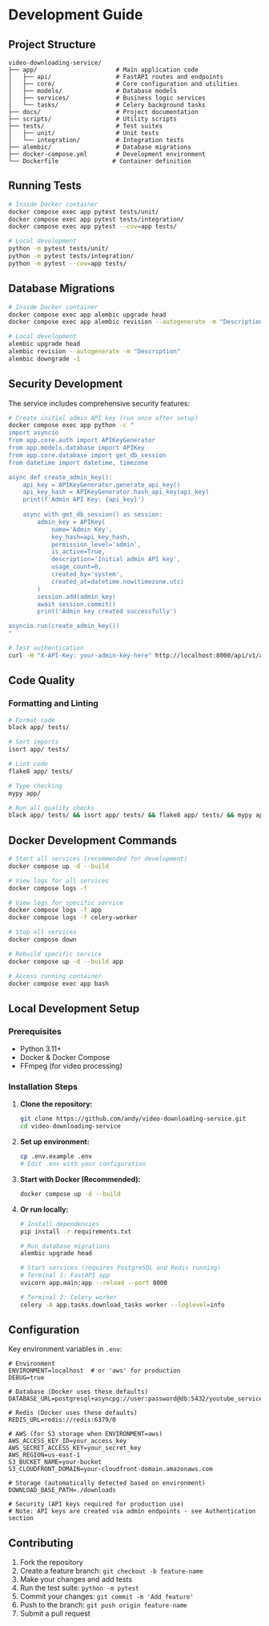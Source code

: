 # Development Guide

## Project Structure

```text
video-downloading-service/
├── app/                      # Main application code
│   ├── api/                  # FastAPI routes and endpoints
│   ├── core/                 # Core configuration and utilities
│   ├── models/               # Database models
│   ├── services/             # Business logic services
│   └── tasks/                # Celery background tasks
├── docs/                     # Project documentation
├── scripts/                  # Utility scripts
├── tests/                    # Test suites
│   ├── unit/                 # Unit tests
│   └── integration/          # Integration tests
├── alembic/                  # Database migrations
├── docker-compose.yml        # Development environment
└── Dockerfile               # Container definition
```

## Running Tests

```bash
# Inside Docker container
docker compose exec app pytest tests/unit/
docker compose exec app pytest tests/integration/
docker compose exec app pytest --cov=app tests/

# Local development
python -m pytest tests/unit/
python -m pytest tests/integration/
python -m pytest --cov=app tests/
```

## Database Migrations

```bash
# Inside Docker container
docker compose exec app alembic upgrade head
docker compose exec app alembic revision --autogenerate -m "Description"

# Local development
alembic upgrade head
alembic revision --autogenerate -m "Description"
alembic downgrade -1
```

## Security Development

The service includes comprehensive security features:

```bash
# Create initial admin API key (run once after setup)
docker compose exec app python -c "
import asyncio
from app.core.auth import APIKeyGenerator
from app.models.database import APIKey
from app.core.database import get_db_session
from datetime import datetime, timezone

async def create_admin_key():
    api_key = APIKeyGenerator.generate_api_key()
    api_key_hash = APIKeyGenerator.hash_api_key(api_key)
    print(f'Admin API Key: {api_key}')
    
    async with get_db_session() as session:
        admin_key = APIKey(
            name='Admin Key',
            key_hash=api_key_hash,
            permission_level='admin',
            is_active=True,
            description='Initial admin API key',
            usage_count=0,
            created_by='system',
            created_at=datetime.now(timezone.utc)
        )
        session.add(admin_key)
        await session.commit()
        print('Admin key created successfully')

asyncio.run(create_admin_key())
"

# Test authentication
curl -H "X-API-Key: your-admin-key-here" http://localhost:8000/api/v1/admin/api-keys
```

## Code Quality

### Formatting and Linting

```bash
# Format code
black app/ tests/

# Sort imports
isort app/ tests/

# Lint code
flake8 app/ tests/

# Type checking
mypy app/

# Run all quality checks
black app/ tests/ && isort app/ tests/ && flake8 app/ tests/ && mypy app/
```

## Docker Development Commands

```bash
# Start all services (recommended for development)
docker compose up -d --build

# View logs for all services
docker compose logs -f

# View logs for specific service
docker compose logs -f app
docker compose logs -f celery-worker

# Stop all services
docker compose down

# Rebuild specific service
docker compose up -d --build app

# Access running container
docker compose exec app bash
```

## Local Development Setup

### Prerequisites

- Python 3.11+
- Docker & Docker Compose
- FFmpeg (for video processing)

### Installation Steps

1. **Clone the repository:**

   ```bash
   git clone https://github.com/andy/video-downloading-service.git
   cd video-downloading-service
   ```

2. **Set up environment:**

   ```bash
   cp .env.example .env
   # Edit .env with your configuration
   ```

3. **Start with Docker (Recommended):**

   ```bash
   docker compose up -d --build
   ```

4. **Or run locally:**

   ```bash
   # Install dependencies
   pip install -r requirements.txt
   
   # Run database migrations
   alembic upgrade head
   
   # Start services (requires PostgreSQL and Redis running)
   # Terminal 1: FastAPI app
   uvicorn app.main:app --reload --port 8000
   
   # Terminal 2: Celery worker
   celery -A app.tasks.download_tasks worker --loglevel=info
   ```

## Configuration

Key environment variables in `.env`:

```env
# Environment
ENVIRONMENT=localhost  # or 'aws' for production
DEBUG=true

# Database (Docker uses these defaults)
DATABASE_URL=postgresql+asyncpg://user:password@db:5432/youtube_service

# Redis (Docker uses these defaults)
REDIS_URL=redis://redis:6379/0

# AWS (for S3 storage when ENVIRONMENT=aws)
AWS_ACCESS_KEY_ID=your_access_key
AWS_SECRET_ACCESS_KEY=your_secret_key
AWS_REGION=us-east-1
S3_BUCKET_NAME=your-bucket
S3_CLOUDFRONT_DOMAIN=your-cloudfront-domain.amazonaws.com

# Storage (automatically detected based on environment)
DOWNLOAD_BASE_PATH=./downloads

# Security (API keys required for production use)
# Note: API keys are created via admin endpoints - see Authentication section
```

## Contributing

1. Fork the repository
2. Create a feature branch: `git checkout -b feature-name`
3. Make your changes and add tests
4. Run the test suite: `python -m pytest`
5. Commit your changes: `git commit -m 'Add feature'`
6. Push to the branch: `git push origin feature-name`
7. Submit a pull request
